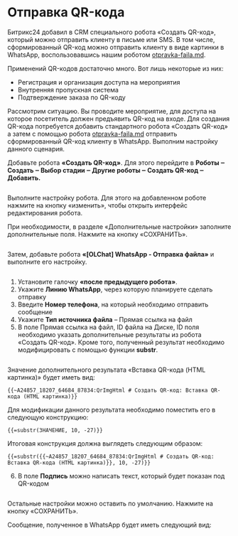 # Отправка QR-кода

Битрикс24 добавил в CRM специального робота «Создать QR-код», который можно отправить клиенту в письме или SMS. В том числе, сформированный QR-код можно отправить клиенту в виде картинки в WhatsApp, воспользовавшись нашим роботом [otpravka-faila.md](../../roboty-i-aktiviti/roboty/otpravka-faila.md "mention").

Применений QR-кодов достаточно много. Вот лишь некоторые из них:

* Регистрация и организация доступа на мероприятия
* Внутренняя пропускная система
* Подтверждение заказа по QR-коду

Рассмотрим ситуацию. Вы проводите мероприятие, для доступа на которое посетитель должен предъявить QR-код на входе. Для создания QR-кода потребуется добавить стандартного робота «Создать QR-код» а затем с помощью робота [otpravka-faila.md](../../roboty-i-aktiviti/roboty/otpravka-faila.md "mention") отправить сформированный QR-код клиенту в WhatsApp. Выполним настройку данного сценария.

Добавьте робота **«Создать QR-код»**. Для этого перейдите в **Роботы ‒ Создать ‒ Выбор стадии ‒ Другие роботы ‒ Создать QR-код ‒ Добавить.**

<figure><img src="../../.gitbook/assets/image (1) (1) (1) (1) (1) (1) (1) (1) (1) (1) (1) (1) (1) (1) (1) (1) (1) (1) (1) (1) (1) (1) (1) (1) (1) (1) (1) (1) (1) (1) (1) (1) (1) (1).png" alt=""><figcaption></figcaption></figure>

Выполните настройку робота. Для этого на добавленном роботе нажмите на кнопку «изменить», чтобы открыть интерфейс редактирования робота.

При необходимости, в разделе «Дополнительные настройки» заполните дополнительные поля. Нажмите на кнопку «СОХРАНИТЬ».

<figure><img src="../../.gitbook/assets/image (2) (1) (1) (1) (1) (1) (1) (1) (1) (1) (1) (1) (1) (1) (1) (1) (1) (1) (1) (1) (1) (1) (1).png" alt=""><figcaption></figcaption></figure>

Затем, добавьте робота **«\[OLChat] WhatsApp - Отправка файла»** и выполните его настройку.

<figure><img src="../../.gitbook/assets/image (3) (1) (1) (1) (1) (1) (1) (1) (1) (1) (1) (1) (1) (1) (1).png" alt=""><figcaption></figcaption></figure>

1. Установите галочку **«после предыдущего робота»**.
2. Укажите **Линию WhatsApp**, через которую планируете сделать отправку
3. Введите **Номер телефона**, на который необходимо отправить сообщение
4. Укажите **Тип источника файла** – Прямая ссылка на файл
5. В поле Прямая ссылка на файл, ID файла на Диске, ID поля необходимо указать дополнительные результаты из робота «Создать QR-код». Кроме того, полученный результат необходимо модифицировать с помощью функции **substr**.

<figure><img src="../../.gitbook/assets/image (5) (1) (1) (1) (1) (1) (1).png" alt=""><figcaption></figcaption></figure>

Значение дополнительного результата «Вставка QR-кода (HTML картинка)» будет иметь вид:

```
{{~A24857_18207_64684_87834:QrImgHtml # Создать QR-код: Вставка QR-кода (HTML картинка)}}
```

Для модификации данного результата необходимо поместить его в следующую конструкцию:

```
{{=substr(ЗНАЧЕНИЕ, 10, -27)}}
```

Итоговая конструкция должна выглядеть следующим образом:

```
{{=substr({{~A24857_18207_64684_87834:QrImgHtml # Создать QR-код: Вставка QR-кода (HTML картинка)}}, 10, -27)}}
```

6. В поле **Подпись** можно написать текст, который будет показан под QR-кодом

<figure><img src="../../.gitbook/assets/image (6) (1) (1) (1) (1) (1).png" alt=""><figcaption></figcaption></figure>

Остальные настройки можно оставить по умолчанию. Нажмите на кнопку «СОХРАНИТЬ».

Сообщение, полученное в WhatsApp будет иметь следующий вид:

<figure><img src="../../.gitbook/assets/image (7) (1) (1) (1) (1) (1).png" alt=""><figcaption></figcaption></figure>
